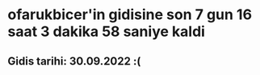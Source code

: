 # ofarukbicer'in gidisine son 7 gun 16 saat 3 dakika 58 saniye kaldi

## Gidis tarihi: 30.09.2022 :(